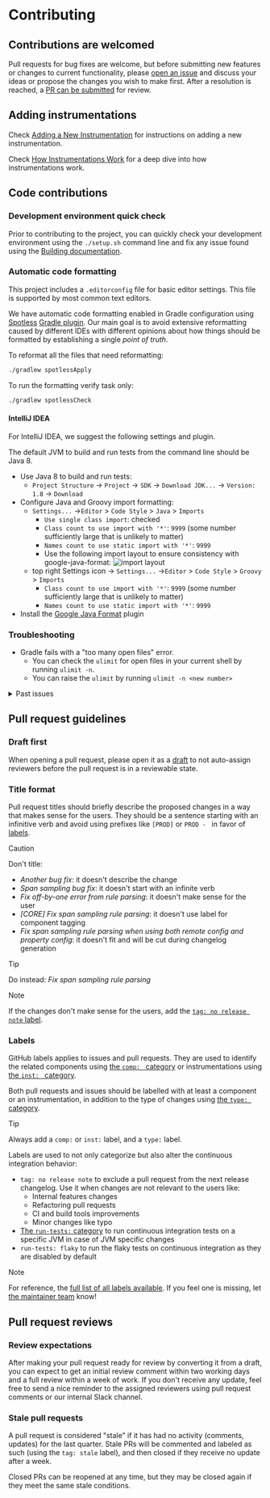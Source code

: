 # Contributing

## Contributions are welcomed

Pull requests for bug fixes are welcome, but before submitting new features or changes to current
functionality, please [open an issue](https://github.com/DataDog/dd-trace-java/issues/new)
and discuss your ideas or propose the changes you wish to make first. After a resolution is reached, a [PR can be
submitted](#pull-request-guidelines) for review.

## Adding instrumentations

Check [Adding a New Instrumentation](docs/add_new_instrumentation.md) for instructions on adding a new instrumentation.

Check [How Instrumentations Work](docs/how_instrumentations_work.md) for a deep dive into how instrumentations work.

## Code contributions

### Development environment quick check

Prior to contributing to the project, you can quickly check your development environment using the `./setup.sh` command
line and fix any issue found using the [Building documentation](BUILDING.md).

### Automatic code formatting

This project includes a `.editorconfig` file for basic editor settings.
This file is supported by most common text editors.

We have automatic code formatting enabled in Gradle configuration using [Spotless](https://github.com/diffplug/spotless)
[Gradle plugin](https://github.com/diffplug/spotless/tree/master/plugin-gradle).
Our main goal is to avoid extensive reformatting caused by different IDEs with different opinions about how things should
be formatted by establishing a single _point of truth_.

To reformat all the files that need reformatting:

```bash
./gradlew spotlessApply
```

To run the formatting verify task only:

```bash
./gradlew spotlessCheck
```

#### IntelliJ IDEA

For IntelliJ IDEA, we suggest the following settings and plugin.

The default JVM to build and run tests from the command line should be Java 8.

* Use Java 8 to build and run tests:
  * `Project Structure` -> `Project` -> `SDK` -> `Download JDK...` -> `Version: 1.8` -> `Download`
* Configure Java and Groovy import formatting:  
  * `Settings...` ->`Editor` > `Code Style` > `Java` > `Imports`
    * `Use single class import`: checked
    * `Class count to use import with '*'`: `9999` (some number sufficiently large that is unlikely to matter)
    * `Names count to use static import with '*'`: `9999`
    * Use the following import layout to ensure consistency with google-java-format:
      ![import layout](https://user-images.githubusercontent.com/734411/43430811-28442636-94ae-11e8-86f1-f270ddcba023.png)
  * top right Settings icon -> `Settings...` ->`Editor` > `Code Style` > `Groovy` > `Imports`
    * `Class count to use import with '*'`: `9999` (some number sufficiently large that is unlikely to matter)
    * `Names count to use static import with '*'`: `9999`
* Install the [Google Java Format](https://plugins.jetbrains.com/plugin/8527-google-java-format) plugin

### Troubleshooting

* Gradle fails with a "too many open files" error.
    * You can check the `ulimit` for open files in your current shell by running `ulimit -n`.
    * You can raise the `ulimit` by running `ulimit -n <new number>`

<details>
  <summary>Past issues</summary>

* When Gradle is building the project, the
  error `Could not find netty-transport-native-epoll-4.1.43.Final-linux-x86_64.jar` is shown.
    * Execute `rm -rf  ~/.m2/repository/io/netty/netty-transport*` in a Terminal and re-build.

* IntelliJ 2021.3
  complains `Failed to find KotlinGradleProjectData for GradleSourceSetData` https://youtrack.jetbrains.com/issue/KTIJ-20173.
    * Switch to `IntelliJ IDEA CE 2021.2.3`.

* IntelliJ Gradle fails to import the project with `JAVA_11_HOME must be set to build Java 11 code`.
    * A workaround is to run IntelliJ from your terminal with `JAVA_11_HOME`.
    * In order to verify what's visible from IntelliJ, use the `Add Configuration` bar and go
      to `Add New` -> `Gradle` -> `Environmental Variables`.
</details>

## Pull request guidelines

### Draft first

When opening a pull request, please open it as a [draft](https://github.blog/2019-02-14-introducing-draft-pull-requests/) to not auto-assign reviewers before the pull request is in a reviewable state.

### Title format

Pull request titles should briefly describe the proposed changes in a way that makes sense for the users.
They should be a sentence starting with an infinitive verb and avoid using prefixes like `[PROD]` or `PROD - ` in favor of [labels](#labels).

>[!CAUTION]
> Don't title:
> * _Another bug fix_: it doesn't describe the change 
> * _Span sampling bug fix_: it doesn't start with an infinite verb
> * _Fix off-by-one error from rule parsing_: it doesn't make sense for the user
> * _[CORE] Fix span sampling rule parsing_: it doesn't use label for component tagging
> * _Fix span sampling rule parsing when using both remote config and property config_: it doesn't fit and will be cut during changelog generation

>[!TIP]
> Do instead: _Fix span sampling rule parsing_

>[!NOTE]
> If the changes don't make sense for the users, add the [`tag: no release note` label](#labels).

### Labels

GitHub labels applies to issues and pull requests.
They are used to identify the related components using [the `comp: ` category](https://github.com/DataDog/dd-trace-java/labels?q=comp%3A) or instrumentations using [the `inst: ` category](https://github.com/DataDog/dd-trace-java/labels?q=inst%3A).

Both pull requests and issues should be labelled with at least a component or an instrumentation, in addition to the type of changes using [the `type: ` category](https://github.com/DataDog/dd-trace-java/labels?q=type).

>[!TIP]
> Always add a `comp:` or `inst:` label, and a `type:` label. 

Labels are used to not only categorize but also alter the continuous integration behavior:

* `tag: no release note` to exclude a pull request from the next release changelog. Use it when changes are not relevant to the users like:
  * Internal features changes
  * Refactoring pull requests
  * CI and build tools improvements
  * Minor changes like typo
* [The `run-tests:` category](https://github.com/DataDog/dd-trace-java/labels?q=run-tests%3A) to run continuous integration tests on a specific JVM in case of JVM specific changes
* `run-tests: flaky` to run the flaky tests on continuous integration as they are disabled by default

>[!NOTE]
> For reference, the [full list of all labels available](https://github.com/DataDog/dd-trace-java/labels).
> If you feel one is missing, let [the maintainer team](https://github.com/orgs/DataDog/teams/apm-java) know!

## Pull request reviews

### Review expectations

After making your pull request ready for review by converting it from a draft, you can expect to get an initial review comment within two working days and a full review within a week of work.
If you don't receive any update, feel free to send a nice reminder to the assigned reviewers using pull request comments or our internal Slack channel.

### Stale pull requests

A pull request is considered "stale" if it has had no activity (comments, updates) for the last quarter.
Stale PRs will be commented and labeled as such (using the `tag: stale` label), and then closed if they receive no update after a week.

Closed PRs can be reopened at any time, but they may be closed again if they meet the same stale conditions.
